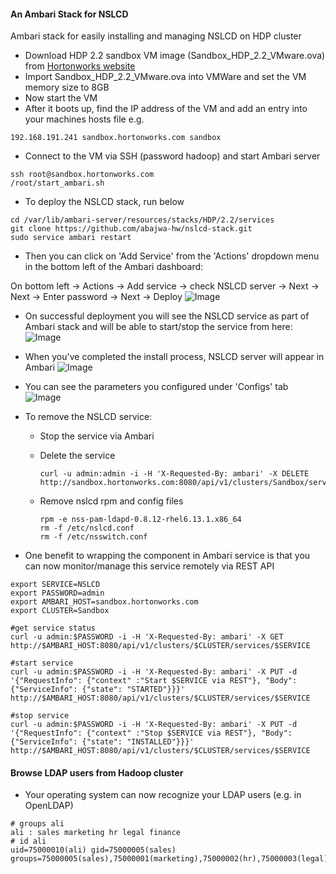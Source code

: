 #### An Ambari Stack for NSLCD
Ambari stack for easily installing and managing NSLCD on HDP cluster

- Download HDP 2.2 sandbox VM image (Sandbox_HDP_2.2_VMware.ova) from [Hortonworks website](http://hortonworks.com/products/hortonworks-sandbox/)
- Import Sandbox_HDP_2.2_VMware.ova into VMWare and set the VM memory size to 8GB
- Now start the VM
- After it boots up, find the IP address of the VM and add an entry into your machines hosts file e.g.
```
192.168.191.241 sandbox.hortonworks.com sandbox    
```
- Connect to the VM via SSH (password hadoop) and start Ambari server
```
ssh root@sandbox.hortonworks.com
/root/start_ambari.sh
```

- To deploy the NSLCD stack, run below
```
cd /var/lib/ambari-server/resources/stacks/HDP/2.2/services
git clone https://github.com/abajwa-hw/nslcd-stack.git   
sudo service ambari restart
```
- Then you can click on 'Add Service' from the 'Actions' dropdown menu in the bottom left of the Ambari dashboard:

On bottom left -> Actions -> Add service -> check NSLCD server -> Next -> Next -> Enter password -> Next -> Deploy
![Image](../master/screenshots/screenshot-vnc-config.png?raw=true)

- On successful deployment you will see the NSLCD service as part of Ambari stack and will be able to start/stop the service from here:
![Image](../master/screenshots/screenshot-vnc-stack.png?raw=true)

- When you've completed the install process, NSLCD server will appear in Ambari 
![Image](../master/screenshots/screenshot-freeipa-stack.png?raw=true)

- You can see the parameters you configured under 'Configs' tab
![Image](../master/screenshots/screenshot-freeipa-stack-config.png?raw=true)

- To remove the NSLCD service: 
  - Stop the service via Ambari
  - Delete the service
  
    ```
    curl -u admin:admin -i -H 'X-Requested-By: ambari' -X DELETE http://sandbox.hortonworks.com:8080/api/v1/clusters/Sandbox/services/NSLCD
    ```
  - Remove nslcd rpm and config files 
  
    ```
	rpm -e nss-pam-ldapd-0.8.12-rhel6.13.1.x86_64
	rm -f /etc/nslcd.conf
	rm -f /etc/nsswitch.conf    
    ```

- One benefit to wrapping the component in Ambari service is that you can now monitor/manage this service remotely via REST API
```
export SERVICE=NSLCD
export PASSWORD=admin
export AMBARI_HOST=sandbox.hortonworks.com
export CLUSTER=Sandbox

#get service status
curl -u admin:$PASSWORD -i -H 'X-Requested-By: ambari' -X GET http://$AMBARI_HOST:8080/api/v1/clusters/$CLUSTER/services/$SERVICE

#start service
curl -u admin:$PASSWORD -i -H 'X-Requested-By: ambari' -X PUT -d '{"RequestInfo": {"context" :"Start $SERVICE via REST"}, "Body": {"ServiceInfo": {"state": "STARTED"}}}' http://$AMBARI_HOST:8080/api/v1/clusters/$CLUSTER/services/$SERVICE

#stop service
curl -u admin:$PASSWORD -i -H 'X-Requested-By: ambari' -X PUT -d '{"RequestInfo": {"context" :"Stop $SERVICE via REST"}, "Body": {"ServiceInfo": {"state": "INSTALLED"}}}' http://$AMBARI_HOST:8080/api/v1/clusters/$CLUSTER/services/$SERVICE
```

#### Browse LDAP users from Hadoop cluster

- Your operating system can now recognize your LDAP users (e.g. in OpenLDAP) 
```
# groups ali
ali : sales marketing hr legal finance
# id ali
uid=75000010(ali) gid=75000005(sales) groups=75000005(sales),75000001(marketing),75000002(hr),75000003(legal),75000004(finance)
``` 


